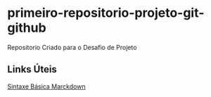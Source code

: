 # primeiro-repositorio-projeto-git-github
Repositorio Criado para o Desafio de Projeto
## Links Úteis
[Sintaxe Básica Marckdown](https://www.markdownguide.org/basic-syntax/)
